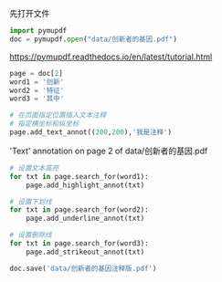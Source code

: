先打开文件
```python
import pymupdf
doc = pymupdf.open("data/创新者的基因.pdf")
```

https://pymupdf.readthedocs.io/en/latest/tutorial.html

```python
page = doc[2]
word1 = '创新'
word2 = '特征'
word3 = '其中'
```

```python
# 在页面指定位置插入文本注释
# 指定横坐标和纵坐标
page.add_text_annot((200,200),'我是注释')
```

'Text' annotation on page 2 of data/创新者的基因.pdf

```python
# 设置文本高亮
for txt in page.search_for(word1):
    page.add_highlight_annot(txt)
```

```python
# 设置下划线
for txt in page.search_for(word2):
    page.add_underline_annot(txt)
```

```python
# 设置删除线
for txt in page.search_for(word3):
    page.add_strikeout_annot(txt)
```


```python
doc.save('data/创新者的基因注释版.pdf')
```
